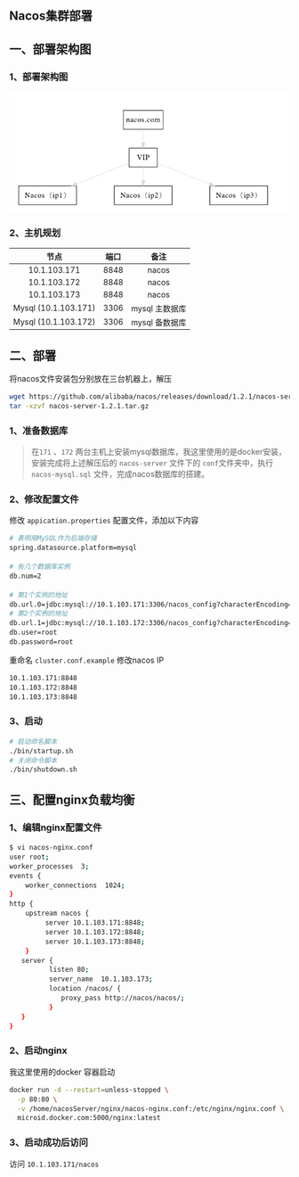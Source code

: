 ## Nacos集群部署

## 一、部署架构图

### 1、部署架构图

![image-20200529111423863](./img/image-20200529111423863.png)

### 2、主机规划

|         节点         | 端口 |      备注      |
| :------------------: | :--: | :------------: |
|     10.1.103.171     | 8848 |     nacos      |
|     10.1.103.172     | 8848 |     nacos      |
|     10.1.103.173     | 8848 |     nacos      |
| Mysql (10.1.103.171) | 3306 | mysql 主数据库 |
| Mysql (10.1.103.172) | 3306 | mysql 备数据库 |

## 二、部署

将nacos文件安装包分别放在三台机器上，解压

```sh
wget https://github.com/alibaba/nacos/releases/download/1.2.1/nacos-server-1.2.1.tar.gz
tar -xzvf nacos-server-1.2.1.tar.gz
```

### 1、准备数据库

> 在`171` 、`172` 两台主机上安装mysql数据库，我这里使用的是docker安装，安装完成将上述解压后的 `nacos-server` 文件下的 `conf`文件夹中，执行 `nacos-mysql.sql` 文件，完成nacos数据库的搭建。

### 2、修改配置文件

修改 `appication.properties` 配置文件，添加以下内容

```sh
# 表明用MySQL作为后端存储
spring.datasource.platform=mysql

# 有几个数据库实例
db.num=2

# 第1个实例的地址
db.url.0=jdbc:mysql://10.1.103.171:3306/nacos_config?characterEncoding=utf8&connectTimeout=1000&socketTimeout=3000&autoReconnect=true
# 第2个实例的地址
db.url.1=jdbc:mysql://10.1.103.172:3306/nacos_config?characterEncoding=utf8&connectTimeout=1000&socketTimeout=3000&autoReconnect=true
db.user=root
db.password=root
```

重命名 `cluster.conf.example` 修改nacos IP

```sh
10.1.103.171:8848
10.1.103.172:8848
10.1.103.173:8848
```

### 3、启动

```sh
# 启动命名脚本
./bin/startup.sh
# 关闭命令脚本
./bin/shutdown.sh
```

## 三、配置nginx负载均衡

### 1、编辑nginx配置文件 

```sh
$ vi nacos-nginx.conf
user root;
worker_processes  3;
events {
    worker_connections  1024;
}
http {
    upstream nacos {
         server 10.1.103.171:8848;
         server 10.1.103.172:8848;
         server 10.1.103.173:8848;
    }
   server {
          listen 80;
          server_name  10.1.103.173;
          location /nacos/ {
             proxy_pass http://nacos/nacos/;
          }
   }
}

```

### 2、启动nginx

我这里使用的docker 容器启动

```sh
docker run -d --restart=unless-stopped \
  -p 80:80 \
  -v /home/nacosServer/nginx/nacos-nginx.conf:/etc/nginx/nginx.conf \
  microid.docker.com:5000/nginx:latest
```

### 3、启动成功后访问

访问 `10.1.103.171/nacos` 